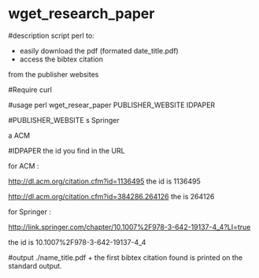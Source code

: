 wget_research_paper
===================

#description
script perl to: 
* easily download the pdf (formated date_title.pdf) 
* access the bibtex citation 

from the publisher websites 

#Require 
curl


#usage 
perl wget_resear_paper PUBLISHER_WEBSITE IDPAPER

#PUBLISHER_WEBSITE
s  Springer

a  ACM

#IDPAPER
the id you find in the URL

for ACM : 

http://dl.acm.org/citation.cfm?id=1136495 the id is 1136495

http://dl.acm.org/citation.cfm?id=384286.264126  the is 264126

for Springer :

http://link.springer.com/chapter/10.1007%2F978-3-642-19137-4_4?LI=true

the id is 10.1007%2F978-3-642-19137-4_4

#output
./name_title.pdf
+ 
the first bibtex citation found is printed on the standard output.


